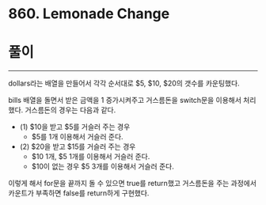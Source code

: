 # 860. Lemonade Change

# 풀이

---

 dollars라는 배열을 만들어서 각각 순서대로 $5, $10, $20의 갯수를 카운팅했다.

 bills 배열을 돌면서 받은 금액을 1 증가시켜주고 거스름돈을 switch문을 이용해서 처리했다. 거스름돈의 경우는 다음과 같다.

- (1) $10을 받고 $5를 거슬러 주는 경우
    - $5를 1개 이용해서 거슬러 준다.
- (2) $20을 받고 $15를 거슬러 주는 경우
    - $10 1개, $5 1개를 이용해서 거슬러 준다.
    - $10이 없는 경우 $5 3개를 이용해서 거슬러 준다.

 이렇게 해서 for문을 끝까지 돌 수 있으면 true를 return했고 거스름돈을 주는 과정에서 카운트가 부족하면 false를 return하게 구현했다.
